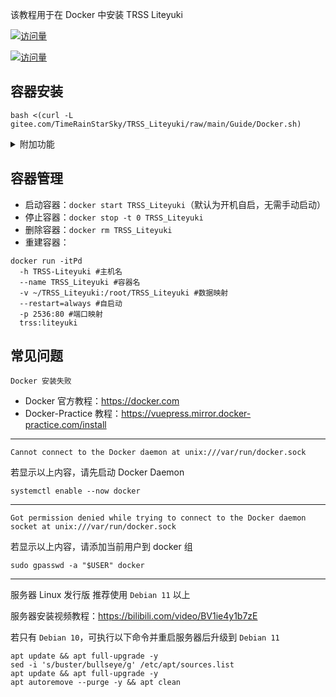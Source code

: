 该教程用于在 Docker 中安装 TRSS Liteyuki

[![访问量](https://visitor-badge.glitch.me/badge?page_id=TimeRainStarSky.Docker&right_color=red&left_text=访%20问%20量)](https://docker.com)

[![访问量](https://profile-counter.glitch.me/TimeRainStarSky-Docker/count.svg)](https://docker.com)

## 容器安装

```
bash <(curl -L gitee.com/TimeRainStarSky/TRSS_Liteyuki/raw/main/Guide/Docker.sh)
```

<details><summary>附加功能</summary>

自定义 安装路径 `DIR` 启动命令 `CMD` 容器名 `DKNAME` （可用于多开）

举例：将脚本安装至 `/Bot` 启动命令 `trss` 容器名 `TRSS` 

```
DIR=/Bot CMD=trss DKNAME=TRSS bash <(x
```

</details>

## 容器管理

- 启动容器：`docker start TRSS_Liteyuki`（默认为开机自启，无需手动启动）
- 停止容器：`docker stop -t 0 TRSS_Liteyuki`
- 删除容器：`docker rm TRSS_Liteyuki`
- 重建容器：

```
docker run -itPd
  -h TRSS-Liteyuki #主机名
  --name TRSS_Liteyuki #容器名
  -v ~/TRSS_Liteyuki:/root/TRSS_Liteyuki #数据映射
  --restart=always #自启动
  -p 2536:80 #端口映射
  trss:liteyuki
```

## 常见问题

```
Docker 安装失败
```

- Docker 官方教程：<https://docker.com>
- Docker-Practice 教程：<https://vuepress.mirror.docker-practice.com/install>

---

```
Cannot connect to the Docker daemon at unix:///var/run/docker.sock
```

若显示以上内容，请先启动 Docker Daemon

```
systemctl enable --now docker
```

---

```
Got permission denied while trying to connect to the Docker daemon socket at unix:///var/run/docker.sock
```

若显示以上内容，请添加当前用户到 docker 组

```
sudo gpasswd -a "$USER" docker
```

---

服务器 Linux 发行版 推荐使用 `Debian 11` 以上

服务器安装视频教程：<https://bilibili.com/video/BV1ie4y1b7zE>

若只有 `Debian 10`，可执行以下命令并重启服务器后升级到 `Debian 11`

```
apt update && apt full-upgrade -y
sed -i 's/buster/bullseye/g' /etc/apt/sources.list
apt update && apt full-upgrade -y
apt autoremove --purge -y && apt clean
```

